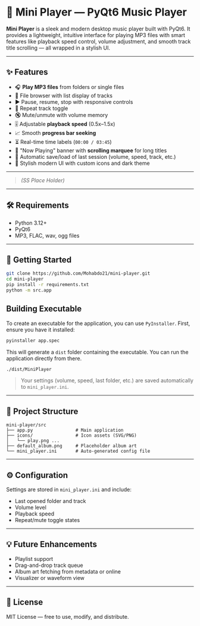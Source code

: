 # 🎵 Mini Player — PyQt6 Music Player

**Mini Player** is a sleek and modern desktop music player built with PyQt6. It provides a lightweight, intuitive interface for playing MP3 files with smart features like playback speed control, volume adjustment, and smooth track title scrolling — all wrapped in a stylish UI.

---

## ✨ Features

- 🎧 **Play MP3 files** from folders or single files
- 📂 File browser with list display of tracks
- ▶️ Pause, resume, stop with responsive controls
- 🔁 Repeat track toggle
- 🔇 Mute/unmute with volume memory
- 🎚 Adjustable **playback speed** (0.5x–1.5x)
- 📈 Smooth **progress bar seeking**
- ⏳ Real-time time labels (`00:00 / 03:45`)
- 📀 "Now Playing" banner with **scrolling marquee** for long titles
- 💾 Automatic save/load of last session (volume, speed, track, etc.)
- 🎨 Stylish modern UI with custom icons and dark theme

---

> _(SS Place Holder)_

---

## 🛠️ Requirements

- Python 3.12+
- PyQt6
- MP3, FLAC, wav, ogg files

---

## 🚀 Getting Started

```bash
git clone https://github.com/Mohabdo21/mini-player.git
cd mini-player
pip install -r requirements.txt
python -m src.app
```

## Building Executable

To create an executable for the application, you can use `PyInstaller`. First, ensure you have it installed:

```bash
pyinstaller app.spec
```

This will generate a `dist` folder containing the executable. You can run the application directly from there.

```bash
./dist/MiniPlayer
```

> Your settings (volume, speed, last folder, etc.) are saved automatically to `mini_player.ini`.

---

## 📁 Project Structure

```
mini-player/src
├── app.py                # Main application
├── icons/                # Icon assets (SVG/PNG)
│   └── play.png ...
├── default_album.png     # Placeholder album art
└── mini_player.ini       # Auto-generated config file
```

---

## ⚙️ Configuration

Settings are stored in `mini_player.ini` and include:

- Last opened folder and track
- Volume level
- Playback speed
- Repeat/mute toggle states

---

## 💡 Future Enhancements

- Playlist support
- Drag-and-drop track queue
- Album art fetching from metadata or online
- Visualizer or waveform view

---

## 🪪 License

MIT License — free to use, modify, and distribute.

